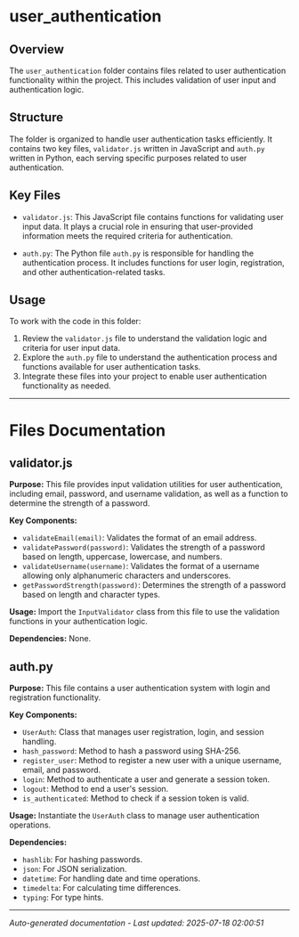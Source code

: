 # user_authentication

## Overview
The `user_authentication` folder contains files related to user authentication functionality within the project. This includes validation of user input and authentication logic.

## Structure
The folder is organized to handle user authentication tasks efficiently. It contains two key files, `validator.js` written in JavaScript and `auth.py` written in Python, each serving specific purposes related to user authentication.

## Key Files
- `validator.js`: This JavaScript file contains functions for validating user input data. It plays a crucial role in ensuring that user-provided information meets the required criteria for authentication.
  
- `auth.py`: The Python file `auth.py` is responsible for handling the authentication process. It includes functions for user login, registration, and other authentication-related tasks.

## Usage
To work with the code in this folder:
1. Review the `validator.js` file to understand the validation logic and criteria for user input data.
2. Explore the `auth.py` file to understand the authentication process and functions available for user authentication tasks.
3. Integrate these files into your project to enable user authentication functionality as needed.

---

# Files Documentation

## validator.js

**Purpose:** This file provides input validation utilities for user authentication, including email, password, and username validation, as well as a function to determine the strength of a password.

**Key Components:**
- `validateEmail(email)`: Validates the format of an email address.
- `validatePassword(password)`: Validates the strength of a password based on length, uppercase, lowercase, and numbers.
- `validateUsername(username)`: Validates the format of a username allowing only alphanumeric characters and underscores.
- `getPasswordStrength(password)`: Determines the strength of a password based on length and character types.

**Usage:** Import the `InputValidator` class from this file to use the validation functions in your authentication logic.

**Dependencies:** None.

## auth.py

**Purpose:** This file contains a user authentication system with login and registration functionality.

**Key Components:**
- `UserAuth`: Class that manages user registration, login, and session handling.
- `hash_password`: Method to hash a password using SHA-256.
- `register_user`: Method to register a new user with a unique username, email, and password.
- `login`: Method to authenticate a user and generate a session token.
- `logout`: Method to end a user's session.
- `is_authenticated`: Method to check if a session token is valid.

**Usage:** Instantiate the `UserAuth` class to manage user authentication operations.

**Dependencies:**
- `hashlib`: For hashing passwords.
- `json`: For JSON serialization.
- `datetime`: For handling date and time operations.
- `timedelta`: For calculating time differences.
- `typing`: For type hints.

---
*Auto-generated documentation - Last updated: 2025-07-18 02:00:51*
